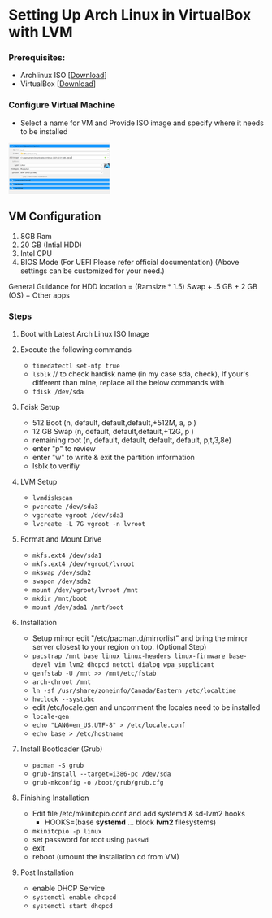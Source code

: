 # Setting Up Arch Linux in VirtualBox with LVM

### Prerequisites:
-  Archlinux ISO  [[Download](https://archlinux.org/download/)]
-  VirtualBox [[Download](https://www.virtualbox.org/wiki/Downloads)]

### Configure Virtual Machine
- Select a name for VM and Provide ISO image and specify where it needs to be installed

<img src="images/arch-vbox-config.png" alt="drawing" width="200" height="100"/>



## VM Configuration
1. 8GB Ram
2. 20 GB (Intial HDD)
3. Intel CPU 
4. BIOS Mode (For UEFI Please refer official documentation)
(Above settings can be customized for your need.)

General Guidance for HDD location = (Ramsize * 1.5) Swap + .5 GB + 2 GB (OS) + Other apps 

### Steps
1. Boot with Latest Arch Linux ISO Image
2. Execute the following commands
    * ```timedatectl set-ntp true```
    * ```lsblk```       // to check hardisk name (in my case sda, check), If your's different than mine, replace all the below commands with 
    * ```fdisk /dev/sda```
3. Fdisk Setup
    * 512 Boot (n, default, default,default,+512M, a, p )
    * 12 GB Swap (n, default, default,default,+12G,  p )
    * remaining root (n, default, default, default, default, p,t,3,8e)
    * enter "p" to review 
    * enter "w" to write & exit the partition information
    * lsblk to verifiy                  
4. LVM Setup
    * ```lvmdiskscan```
    * ```pvcreate /dev/sda3```
    * ```vgcreate vgroot /dev/sda3```
    * ```lvcreate -L 7G vgroot -n lvroot```

5. Format and Mount Drive
    * ```mkfs.ext4 /dev/sda1```
    * ```mkfs.ext4 /dev/vgroot/lvroot```
    * ```mkswap /dev/sda2```
    * ```swapon /dev/sda2```
    * ```mount /dev/vgroot/lvroot /mnt ```
    * ```mkdir /mnt/boot ```
    * ```mount /dev/sda1 /mnt/boot ```

6. Installation
    * Setup mirror edit "/etc/pacman.d/mirrorlist" and bring the mirror server closest to your region on top. (Optional Step)
    * ```pacstrap /mnt base linux linux-headers linux-firmware base-devel vim lvm2 dhcpcd netctl dialog wpa_supplicant```
    * ```genfstab -U /mnt >> /mnt/etc/fstab```
    * ```arch-chroot /mnt```
    * ```ln -sf /usr/share/zoneinfo/Canada/Eastern /etc/localtime```
    * ```hwclock --systohc```
    * edit /etc/locale.gen and uncomment the locales need to be installed
    * ```locale-gen```
    * ```echo "LANG=en_US.UTF-8" > /etc/locale.conf```
    * ```echo base > /etc/hostname```

7. Install Bootloader (Grub)
    * ```pacman -S grub ```
    * ```grub-install --target=i386-pc /dev/sda```
    * ```grub-mkconfig -o /boot/grub/grub.cfg```

8. Finishing Installation
    * Edit file /etc/mkinitcpio.conf and add systemd & sd-lvm2 hooks 
        * HOOKS=(base <b>systemd</b> ... block <b>lvm2</b> filesystems)
    * ```mkinitcpio -p linux```
    * set password for root using ```passwd```
    * exit
    * reboot (umount the installation cd from VM)

9. Post Installation
    * enable DHCP Service
    * ``` systemctl enable dhcpcd ```
    * ``` systemctl start dhcpcd ```
